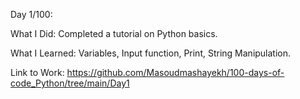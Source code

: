 Day 1/100:

What I Did: Completed a tutorial on Python basics.

What I Learned: Variables, Input function, Print, String Manipulation.

Link to Work: https://github.com/Masoudmashayekh/100-days-of-code_Python/tree/main/Day1
